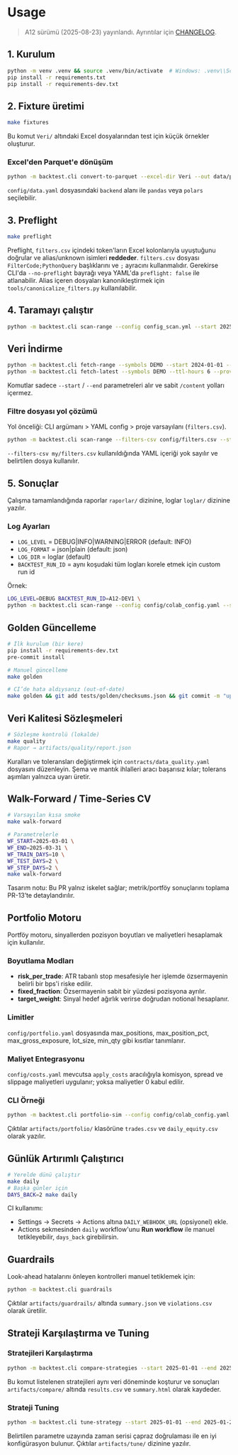 # Usage

> A12 sürümü (2025-08-23) yayınlandı. Ayrıntılar için [CHANGELOG](CHANGELOG.md).

## 1. Kurulum

```bash
python -m venv .venv && source .venv/bin/activate  # Windows: .venv\\Scripts\\activate
pip install -r requirements.txt
pip install -r requirements-dev.txt
```

## 2. Fixture üretimi

```bash
make fixtures
```

Bu komut `Veri/` altındaki Excel dosyalarından test için küçük örnekler oluşturur.

### Excel'den Parquet'e dönüşüm

```bash
python -m backtest.cli convert-to-parquet --excel-dir Veri --out data/parquet
```

`config/data.yaml` dosyasındaki `backend` alanı ile `pandas` veya `polars` seçilebilir.

## 3. Preflight

```bash
make preflight
```

Preflight, `filters.csv` içindeki token'ların Excel kolonlarıyla uyuştuğunu doğrular ve alias/unknown isimleri **reddeder**. `filters.csv` dosyası `FilterCode;PythonQuery` başlıklarını ve `;` ayracını kullanmalıdır. Gerekirse CLI'da `--no-preflight` bayrağı veya YAML'da `preflight: false` ile atlanabilir. Alias içeren dosyaları kanonikleştirmek için `tools/canonicalize_filters.py` kullanılabilir.

## 4. Taramayı çalıştır

```bash
python -m backtest.cli scan-range --config config_scan.yml --start 2025-03-07 --end 2025-03-11
```

## Veri İndirme

```bash
python -m backtest.cli fetch-range --symbols DEMO --start 2024-01-01 --end 2024-01-05 --provider stub
python -m backtest.cli fetch-latest --symbols DEMO --ttl-hours 6 --provider stub
```

Komutlar sadece `--start` / `--end` parametreleri alır ve sabit `/content` yolları içermez.

### Filtre dosyası yol çözümü

Yol önceliği: CLI argümanı > YAML config > proje varsayılanı (`filters.csv`).

```bash
python -m backtest.cli scan-range --filters-csv config/filters.csv --start 2025-03-07 --end 2025-03-11
```

`--filters-csv my/filters.csv` kullanıldığında YAML içeriği yok sayılır ve belirtilen dosya kullanılır.

## 5. Sonuçlar

Çalışma tamamlandığında raporlar `raporlar/` dizinine, loglar `loglar/` dizinine yazılır.

### Log Ayarları
- `LOG_LEVEL` = DEBUG|INFO|WARNING|ERROR (default: INFO)
- `LOG_FORMAT` = json|plain (default: json)
- `LOG_DIR` = loglar (default)
- `BACKTEST_RUN_ID` = aynı koşudaki tüm logları korele etmek için custom run id

Örnek:
```bash
LOG_LEVEL=DEBUG BACKTEST_RUN_ID=A12-DEV1 \
python -m backtest.cli scan-range --config config/colab_config.yaml --start 2025-03-07 --end 2025-03-09
```

## Golden Güncelleme

```bash
# İlk kurulum (bir kere)
pip install -r requirements-dev.txt
pre-commit install

# Manuel güncelleme
make golden

# CI’de hata aldıysanız (out-of-date)
make golden && git add tests/golden/checksums.json && git commit -m "update golden checksums"
```

## Veri Kalitesi Sözleşmeleri

```bash
# Sözleşme kontrolü (lokalde)
make quality
# Rapor → artifacts/quality/report.json
```

Kuralları ve toleransları değiştirmek için `contracts/data_quality.yaml`
dosyasını düzenleyin. Şema ve mantık ihlalleri aracı başarısız kılar; tolerans
aşımları yalnızca uyarı üretir.

## Walk-Forward / Time-Series CV

```bash
# Varsayılan kısa smoke
make walk-forward

# Parametrelerle
WF_START=2025-03-01 \
WF_END=2025-03-31 \
WF_TRAIN_DAYS=10 \
WF_TEST_DAYS=2 \
WF_STEP_DAYS=2 \
make walk-forward
```

Tasarım notu: Bu PR yalnız iskelet sağlar; metrik/portföy sonuçlarını toplama PR-13’te detaylandırılır.

## Portfolio Motoru

Portföy motoru, sinyallerden pozisyon boyutları ve maliyetleri hesaplamak için kullanılır.

### Boyutlama Modları

- **risk_per_trade**: ATR tabanlı stop mesafesiyle her işlemde özsermayenin belirli bir bps'i riske edilir.
- **fixed_fraction**: Özsermayenin sabit bir yüzdesi pozisyona ayrılır.
- **target_weight**: Sinyal hedef ağırlık verirse doğrudan notional hesaplanır.

### Limitler

`config/portfolio.yaml` dosyasında max_positions, max_position_pct, max_gross_exposure, lot_size, min_qty gibi kısıtlar tanımlanır.

### Maliyet Entegrasyonu

`config/costs.yaml` mevcutsa `apply_costs` aracılığıyla komisyon, spread ve slippage maliyetleri uygulanır; yoksa maliyetler 0 kabul edilir.

### CLI Örneği

```bash
python -m backtest.cli portfolio-sim --config config/colab_config.yaml --portfolio config/portfolio.yaml --start 2025-03-07 --end 2025-03-09
```

Çıktılar `artifacts/portfolio/` klasörüne `trades.csv` ve `daily_equity.csv` olarak yazılır.


## Günlük Artırımlı Çalıştırıcı

```bash
# Yerelde dünü çalıştır
make daily
# Başka günler için
DAYS_BACK=2 make daily
```

CI kullanımı:
- Settings → Secrets → Actions altına `DAILY_WEBHOOK_URL` (opsiyonel) ekle.
- Actions sekmesinden `daily` workflow'unu **Run workflow** ile manuel tetikleyebilir, `days_back` girebilirsin.

## Guardrails

Look-ahead hatalarını önleyen kontrolleri manuel tetiklemek için:

```bash
python -m backtest.cli guardrails
```

Çıktılar `artifacts/guardrails/` altında `summary.json` ve `violations.csv` olarak üretilir.

## Strateji Karşılaştırma ve Tuning

### Stratejileri Karşılaştırma

```bash
python -m backtest.cli compare-strategies --start 2025-01-01 --end 2025-01-10 --space config/strategies.yaml
```

Bu komut listelenen stratejileri aynı veri döneminde koşturur ve sonuçları `artifacts/compare/` altında `results.csv` ve `summary.html` olarak kaydeder.

### Strateji Tuning

```bash
python -m backtest.cli tune-strategy --start 2025-01-01 --end 2025-01-20 --space config/tune.yaml --search grid --max-iters 5 --seed 42
```

Belirtilen parametre uzayında zaman serisi çapraz doğrulaması ile en iyi konfigürasyon bulunur. Çıktılar `artifacts/tune/` dizinine yazılır.

